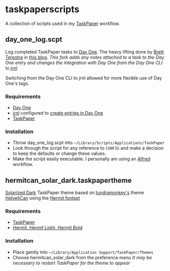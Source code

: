 # taskpaperscripts

A collection of scripts used in my [TaskPaper](http://www.hogbaysoftware.com/products/taskpaper) workflow.

## day_one_log.scpt
Log completed TaskPaper tasks to [Day One](http://dayoneapp.com/). The heavy lifting done by [Brett Terpstra](https://twitter.com/ttscoff) in [this blog](http://brettterpstra.com/2012/02/23/log-taskpaper-archives-to-day-one/).
*This fork adds any notes attached to a task to the Day One entry and changes the integration with Day One from the Day One CLI to [jrnl](http://maebert.github.io/jrnl/)*

Switching from the Day One CLI to jrnl allowed for more flexible use of Day One's tags.

### Requirements

* [Day One](http://dayoneapp.com/)
* [jrnl](http://maebert.github.io/jrnl/) configured to [create entries in Day One](http://maebert.github.io/jrnl/advanced.html#dayone-integration)
* [TaskPaper](http://www.hogbaysoftware.com/products/taskpaper) 

### Installation

* Throw day_one_log.scpt into `~/Library/Scripts/Applications/TaskPaper`
* Look through the script for any reference to `CONFIG` and make a decision to keep the defaults or change these values.
* Make the script easily executable. I personally am using an [Alfred](http://www.alfredapp.com/) workflow.

## hermitcan_solar_dark.taskpapertheme

[Solarized Dark](http://ethanschoonover.com/solarized) TaskPaper theme based on [tundramonkey's](https://gist.github.com/tundramonkey) theme [HelvetiCan](https://gist.github.com/tundramonkey/5056539) using the [Hermit fontset](https://pcaro.es/p/hermit/)

### Requirements

* [TaskPaper](http://www.hogbaysoftware.com/products/taskpaper) 
* [Hermit, Hermit Light, Hermit Bold](https://pcaro.es/p/hermit/#downloads)

### Installation

* Place gently into `~/Library/Application Support/TaskPaper/Themes`
* Choose hermitcan_solar_dark from the preference menu
    *It may be necessary to restart TaskPaper for the theme to appear*


